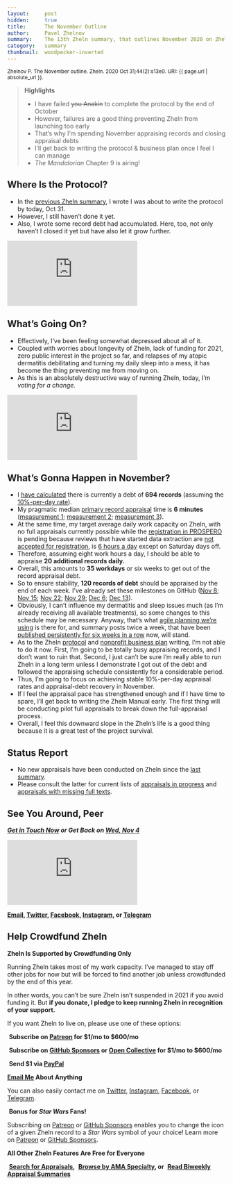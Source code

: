 ```yaml
---
layout:     post
hidden:     true
title:      The November Outline
author:     Pavel Zhelnov
summary:    The 13th Zheln summary, that outlines November 2020 on Zheln.
category:   summary
thumbnail:  woodpecker-inverted
---
```


<small>Zhelnov P. The November outline. Zheln. 2020 Oct 31;44(2):s13e0. URI: {{ page.url | absolute_url }}.</small>

> **Highlights**
>
> * I have failed <s>you Anakin</s> to complete the protocol by the end of October
> * However, failures are a good thing preventing Zheln from launching too early
> * That’s why I’m spending November appraising records and closing appraisal debts
> * I’ll get back to writing the protocol & business plan once I feel I can manage
> * _The Mandalorian_ Chapter 9 is airing!

## Where Is the Protocol?

* In the [previous Zheln summary](https://zheln.com/summary/2020/10/28/1/), I wrote I was about to write the protocol by today, Oct 31.
* However, I still haven’t done it yet.
* Also, I wrote some record debt had accumulated. Here, too, not only haven’t I closed it yet but have also let it grow further.

<div class="video-container"><iframe src="https://www.youtube.com/embed/INCSBwpJBQk" frameborder="0" allow="accelerometer; autoplay; clipboard-write; encrypted-media; gyroscope; picture-in-picture" allowfullscreen></iframe></div>

## What’s Going On?

* Effectively, I’ve been feeling somewhat depressed about all of it.
* Coupled with worries about longevity of Zheln, lack of funding for 2021, zero public interest in the project so far, and relapses of my atopic dermatitis debilitating and turning my daily sleep into a mess, it has become the thing preventing me from moving on.
* As this is an absolutely destructive way of running Zheln, today, I’m _voting for a change._

<div class="video-container"><iframe src="https://www.youtube.com/embed/draCAyqbQ70" frameborder="0" allow="accelerometer; autoplay; clipboard-write; encrypted-media; gyroscope; picture-in-picture" allowfullscreen></iframe></div>

## What’s Gonna Happen in November?

* I [have calculated](https://github.com/drzhelnov/zheln.github.io/issues?page=2&q=appraise+is%3Aissue+created%3A2020-10-16..2020-10-30+project%3Adrzhelnov%2Fzheln.github.io%2F1+-closed%3A%3C%3D2020-10-30) there is currently a debt of **694 records** (assuming the [10%-per-day rate](https://zheln.com/summary/2020/10/17/2/#there-has-been-an-awakening)).
* My pragmatic median [primary record appraisal](https://github.com/p1m-ortho/qs-global-ortho-search-queries/blob/00eae711e5b5c09b9b4181688f9a6191e42cb720/README.md#staged-record-appraisal) time is **6 minutes** ([measurement 1](https://github.com/p1m-ortho/qs-global-ortho-search-queries/commit/8422dce13da694cee3097194969749360df27095); [measurement 2](https://github.com/p1m-ortho/qs-global-ortho-search-queries/commit/c27e551802bec6501377c120dc13dc6a41f8dcfe); [measurement 3](https://github.com/p1m-ortho/qs-global-ortho-search-queries/commit/248d7df31f1a35023b1db82afc320cc69d86bb9a)).
* At the same time, my target average daily work capacity on Zheln, with no full appraisals currently possible while the [registration in PROSPERO](https://github.com/drzhelnov/zheln.github.io/projects/2) is pending because reviews that have started data extraction are [not accepted for registration](https://www.crd.york.ac.uk/prospero/#aboutregpage), is [6 hours a day](https://zheln.com/summary/2020/10/17/2/#there-has-been-an-awakening) except on Saturday days off.
* Therefore, assuming eight work hours a day, I should be able to appraise **20 additional records daily.**
* Overall, this amounts to **35 workdays** or six weeks to get out of the record appraisal debt.
* So to ensure stability, **120 records of debt** should be appraised by the end of each week. I’ve already set these milestones on GitHub ([Nov 8](https://github.com/drzhelnov/zheln.github.io/milestone/38); [Nov 15](https://github.com/drzhelnov/zheln.github.io/milestone/39); [Nov 22](https://github.com/drzhelnov/zheln.github.io/milestone/40); [Nov 29](https://github.com/drzhelnov/zheln.github.io/milestone/41); [Dec 6](https://github.com/drzhelnov/zheln.github.io/milestone/42); [Dec 13](https://github.com/drzhelnov/zheln.github.io/milestone/43)).
* Obviously, I can’t influence my dermatitis and sleep issues much (as I’m already receiving all available treatments), so some changes to this schedule may be necessary. Anyway, that’s what [agile planning we’re using](https://github.com/drzhelnov/zheln.github.io/projects) is there for, and summary posts twice a week, that have been [published persistently for six weeks in a row](https://github.com/drzhelnov/zheln.github.io/issues?q=summary+on+site+%26+socials+is%3Aissue+closed%3A2020-09-27..2020-10-30+project%3Adrzhelnov%2Fzheln.github.io%2F1+) now, will stand.
* As to the Zheln [protocol](https://github.com/drzhelnov/zheln.github.io/issues/21) and [nonprofit business plan](https://github.com/drzhelnov/zheln.github.io/issues/36) writing, I’m not able to do it now. First, I’m going to be totally busy appraising records, and I don’t want to ruin that. Second, I just can’t be sure I’m really able to run Zheln in a long term unless I demonstrate I got out of the debt and followed the appraising schedule consistently for a considerable period.
* Thus, I’m going to focus on achieving stable 10%-per-day appraisal rates and appraisal-debt recovery in November.
* If I feel the appraisal pace has strengthened enough and if I have time to spare, I’ll get back to writing the Zheln Manual early. The first thing will be conducting pilot full appraisals to break down the full-appraisal process.
* Overall, I feel this downward slope in the Zheln’s life is a good thing because it is a great test of the project survival.

## Status Report

* No new appraisals have been conducted on Zheln since the [last summary](https://zheln.com/summary/2020/10/28/1/).
* Please consult the latter for current lists of [appraisals in progress](https://zheln.com/summary/2020/10/28/1/#appraisals-in-progress) and [appraisals with missing full texts](https://zheln.com/summary/2020/10/28/1/#full-text-wanted).

## See You Around, Peer

<i class="far fa-comments"></i> _**[Get in Touch Now](https://twitter.com/drzhelnov) or Get Back on [Wed, Nov 4](https://github.com/drzhelnov/zheln.github.io/milestone/44)**_

<div class="video-container"><iframe src="https://www.youtube.com/embed/1vcZ_xTLiVI" frameborder="0" allow="accelerometer; autoplay; clipboard-write; encrypted-media; gyroscope; picture-in-picture" allowfullscreen></iframe></div>

**[Email](mailto:pavel@zheln.com), [Twitter](https://twitter.com/drzhelnov), [Facebook](https://facebook.com/drzhelnov), [Instagram](https://instagram.com/igzheln), or [Telegram](https://t.me/drzhelnov)**

## Help Crowdfund Zheln

**Zheln Is Supported by Crowdfunding Only**

Running Zheln takes most of my work capacity. I’ve managed to stay off other jobs for now but will be forced to find another job unless crowdfunded by the end of this year.

In other words, you can’t be sure Zheln isn’t suspended in 2021 if you avoid funding it. But **if you donate, I pledge to keep running Zheln in recognition of your support.**

If you want Zheln to live on, please use one of these options:

<i class="fab fa-patreon"></i>&nbsp;**Subscribe on [Patreon](https://patreon.com/zheln) for $1/mo to $600/mo**

<i class="fab fa-github-alt"></i>&nbsp;**Subscribe on [GitHub Sponsors](https://github.com/sponsors/drzhelnov) or [Open Collective](https://opencollective.com/zheln) for $1/mo to $600/mo**

<i class="fab fa-cc-paypal"></i>&nbsp;**Send $1 via [PayPal](https://paypal.me/pjelnov)**

<i class="fas fa-envelope"></i> **[Email Me](mailto:pavel@zheln.com) About Anything**

You can also easily contact me on [Twitter](https://twitter.com/drzhelnov), [Instagram](https://instagram.com/igzheln), [Facebook](https://facebook.com/drzhelnov), or [Telegram](https://t.me/drzhelnov).

<i class="far fa-grin-alt"></i>&nbsp;**Bonus for _Star Wars_ Fans!**

Subscribing on [Patreon](https://patreon.com/zheln) or [GitHub Sponsors](https://github.com/sponsors/drzhelnov) enables you to change the icon of a given Zheln record to a _Star Wars_ symbol of your choice! Learn more on [Patreon](https://patreon.com/zheln) or [GitHub Sponsors](https://github.com/sponsors/drzhelnov).

**All Other Zheln Features Are Free for Everyone**

<i class="fa fa-search"></i>&nbsp;**[Search for Appraisals](https://zheln.com/search),** <i class="fas fa-user-md"></i>&nbsp;**[Browse by AMA Specialty](https://zheln.com/browse), or** <i class="fa fa-home"></i>&nbsp;**[Read Biweekly Appraisal Summaries](https://zheln.com)**
